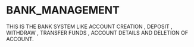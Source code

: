 # BANK_MANAGEMENT
THIS IS THE BANK SYSTEM LIKE ACCOUNT CREATION , DEPOSIT , WITHDRAW , TRANSFER FUNDS , ACCOUNT DETAILS AND DELETION OF ACCOUNT.
